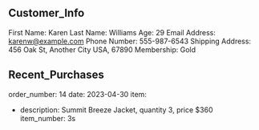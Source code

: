 ## Customer_Info

First Name: Karen 
Last Name: Williams 
Age: 29 
Email Address: karenw@example.com 
Phone Number: 555-987-6543 
Shipping Address: 456 Oak St, Another City USA, 67890 
Membership: Gold 

## Recent_Purchases

order_number: 14 
date: 2023-04-30 
item:
- description:  Summit Breeze Jacket, quantity 3, price $360 
  item_number: 3s